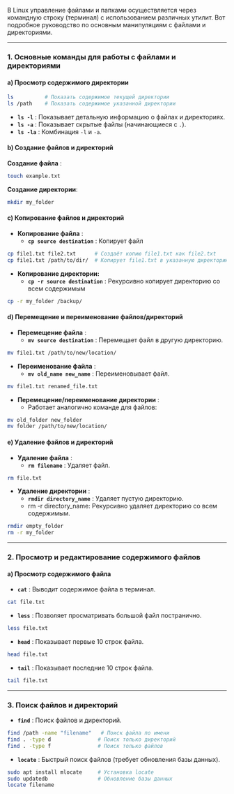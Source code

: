 В Linux управление файлами и папками осуществляется через командную строку (терминал) с использованием различных утилит. Вот подробное руководство по основным манипуляциям с файлами и директориями.

---
### **1. Основные команды для работы с файлами и директориями**

#### **a) Просмотр содержимого директории**
```bash
ls          # Показать содержимое текущей директории
ls /path    # Показать содержимое указанной директории
```
- **`ls -l`** : Показывает детальную информацию о файлах и директориях.
- **`ls -a`** : Показывает скрытые файлы (начинающиеся с `.`).
- **`ls -la`** : Комбинация `-l` и `-a`.

#### **b) Создание файлов и директорий**
**Создание файла** :
```bash
touch example.txt
```

**Создание директории**:
```bash
mkdir my_folder
```

#### **c) Копирование файлов и директорий**
- **Копирование файла** :
	- **`cp source destination`** : Копирует файл
```bash
cp file1.txt file2.txt      # Создаёт копию file1.txt как file2.txt
cp file1.txt /path/to/dir/  # Копирует file1.txt в указанную директорию
```

- **Копирование директории:**
	- **`cp -r source destination`** : Рекурсивно копирует директорию со всем содержимым
```bash
cp -r my_folder /backup/
```

#### **d) Перемещение и переименование файлов/директорий**
- **Перемещение файла** :
	- **`mv source destination`** : Перемещает файл в другую директорию.
```bash
mv file1.txt /path/to/new/location/
```
- **Переименование файла** :
	- **`mv old_name new_name`** : Переименовывает файл.
```bash
mv file1.txt renamed_file.txt
```
- **Перемещение/переименование директории** :
	- Работает аналогично команде для файлов:
```bash
mv old_folder new_folder
mv folder /path/to/new/location/
```

#### **e) Удаление файлов и директорий**
- **Удаление файла** :
	- **`rm filename`** : Удаляет файл.
```bash
rm file.txt
```
- **Удаление директории** :
	- **`rmdir directory_name`** : Удаляет пустую директорию.
	- rm -r directory_name: Рекурсивно удаляет директорию со всем содержимым.
```bash
rmdir empty_folder
rm -r my_folder
```

---
### **2. Просмотр и редактирование содержимого файлов**

#### **a) Просмотр содержимого файла**
- **`cat`** : Выводит содержимое файла в терминал.
```bash
cat file.txt
```
- **`less`** : Позволяет просматривать большой файл постранично.
```bash
less file.txt
```
- **`head`** : Показывает первые 10 строк файла.
```bash
head file.txt
```
- **`tail`** : Показывает последние 10 строк файла.
```bash
tail file.txt
```

---
### **3. Поиск файлов и директорий**

- **`find`** : Поиск файлов и директорий.
```bash
find /path -name "filename"   # Поиск файла по имени
find . -type d               # Поиск только директорий
find . -type f               # Поиск только файлов
```
- **`locate`** : Быстрый поиск файлов (требует обновления базы данных).
```bash
sudo apt install mlocate     # Установка locate
sudo updatedb                # Обновление базы данных
locate filename
```